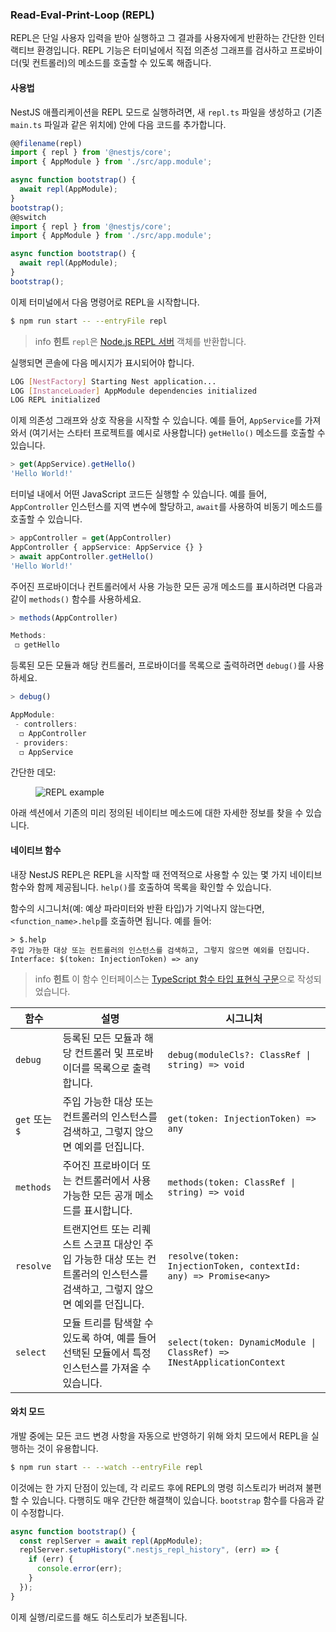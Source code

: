 ### Read-Eval-Print-Loop (REPL)

REPL은 단일 사용자 입력을 받아 실행하고 그 결과를 사용자에게 반환하는 간단한 인터랙티브 환경입니다.
REPL 기능은 터미널에서 직접 의존성 그래프를 검사하고 프로바이더(및 컨트롤러)의 메소드를 호출할 수 있도록 해줍니다.

#### 사용법

NestJS 애플리케이션을 REPL 모드로 실행하려면, 새 `repl.ts` 파일을 생성하고 (기존 `main.ts` 파일과 같은 위치에) 안에 다음 코드를 추가합니다.

```typescript
@@filename(repl)
import { repl } from '@nestjs/core';
import { AppModule } from './src/app.module';

async function bootstrap() {
  await repl(AppModule);
}
bootstrap();
@@switch
import { repl } from '@nestjs/core';
import { AppModule } from './src/app.module';

async function bootstrap() {
  await repl(AppModule);
}
bootstrap();
```

이제 터미널에서 다음 명령어로 REPL을 시작합니다.

```bash
$ npm run start -- --entryFile repl
```

> info **힌트** `repl`은 [Node.js REPL 서버](https://nodejs.org/api/repl.html) 객체를 반환합니다.

실행되면 콘솔에 다음 메시지가 표시되어야 합니다.

```bash
LOG [NestFactory] Starting Nest application...
LOG [InstanceLoader] AppModule dependencies initialized
LOG REPL initialized
```

이제 의존성 그래프와 상호 작용을 시작할 수 있습니다. 예를 들어, `AppService`를 가져와서 (여기서는 스타터 프로젝트를 예시로 사용합니다) `getHello()` 메소드를 호출할 수 있습니다.

```typescript
> get(AppService).getHello()
'Hello World!'
```

터미널 내에서 어떤 JavaScript 코드든 실행할 수 있습니다. 예를 들어, `AppController` 인스턴스를 지역 변수에 할당하고, `await`를 사용하여 비동기 메소드를 호출할 수 있습니다.

```typescript
> appController = get(AppController)
AppController { appService: AppService {} }
> await appController.getHello()
'Hello World!'
```

주어진 프로바이더나 컨트롤러에서 사용 가능한 모든 공개 메소드를 표시하려면 다음과 같이 `methods()` 함수를 사용하세요.

```typescript
> methods(AppController)

Methods:
 ◻ getHello
```

등록된 모든 모듈과 해당 컨트롤러, 프로바이더를 목록으로 출력하려면 `debug()`를 사용하세요.

```typescript
> debug()

AppModule:
 - controllers:
  ◻ AppController
 - providers:
  ◻ AppService
```

간단한 데모:

<figure><img src="/assets/repl.gif" alt="REPL example" /></figure>

아래 섹션에서 기존의 미리 정의된 네이티브 메소드에 대한 자세한 정보를 찾을 수 있습니다.

#### 네이티브 함수

내장 NestJS REPL은 REPL을 시작할 때 전역적으로 사용할 수 있는 몇 가지 네이티브 함수와 함께 제공됩니다. `help()`를 호출하여 목록을 확인할 수 있습니다.

함수의 시그니처(예: 예상 파라미터와 반환 타입)가 기억나지 않는다면, `<function_name>.help`를 호출하면 됩니다.
예를 들어:

```text
> $.help
주입 가능한 대상 또는 컨트롤러의 인스턴스를 검색하고, 그렇지 않으면 예외를 던집니다.
Interface: $(token: InjectionToken) => any
```

> info **힌트** 이 함수 인터페이스는 [TypeScript 함수 타입 표현식 구문](https://www.typescriptlang.org/docs/handbook/2/functions.html#function-type-expressions)으로 작성되었습니다.

| 함수       | 설명                                                                                              | 시그니처                                                             |
| ---------- | ------------------------------------------------------------------------------------------------- | -------------------------------------------------------------------- |
| `debug`    | 등록된 모든 모듈과 해당 컨트롤러 및 프로바이더를 목록으로 출력합니다.                                               | `debug(moduleCls?: ClassRef \| string) => void`                      |
| `get` 또는 `$` | 주입 가능한 대상 또는 컨트롤러의 인스턴스를 검색하고, 그렇지 않으면 예외를 던집니다.                                        | `get(token: InjectionToken) => any`                                  |
| `methods`  | 주어진 프로바이더 또는 컨트롤러에서 사용 가능한 모든 공개 메소드를 표시합니다.                                             | `methods(token: ClassRef \| string) => void`                         |
| `resolve`  | 트랜지언트 또는 리퀘스트 스코프 대상인 주입 가능한 대상 또는 컨트롤러의 인스턴스를 검색하고, 그렇지 않으면 예외를 던집니다.                    | `resolve(token: InjectionToken, contextId: any) => Promise<any>`     |
| `select`   | 모듈 트리를 탐색할 수 있도록 하여, 예를 들어 선택된 모듈에서 특정 인스턴스를 가져올 수 있습니다.                               | `select(token: DynamicModule \| ClassRef) => INestApplicationContext` |

#### 와치 모드

개발 중에는 모든 코드 변경 사항을 자동으로 반영하기 위해 와치 모드에서 REPL을 실행하는 것이 유용합니다.

```bash
$ npm run start -- --watch --entryFile repl
```

이것에는 한 가지 단점이 있는데, 각 리로드 후에 REPL의 명령 히스토리가 버려져 불편할 수 있습니다.
다행히도 매우 간단한 해결책이 있습니다. `bootstrap` 함수를 다음과 같이 수정합니다.

```typescript
async function bootstrap() {
  const replServer = await repl(AppModule);
  replServer.setupHistory(".nestjs_repl_history", (err) => {
    if (err) {
      console.error(err);
    }
  });
}
```

이제 실행/리로드를 해도 히스토리가 보존됩니다.